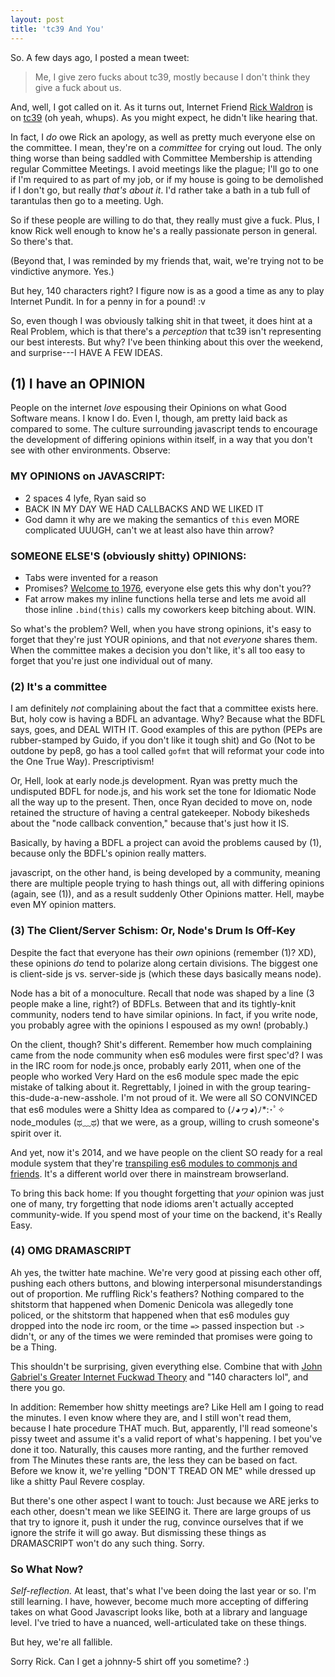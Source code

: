 ```yaml
---
layout: post
title: 'tc39 And You'
---
```


So. A few days ago, I posted a mean tweet:

> Me, I give zero fucks about tc39, mostly because I don't think they give a fuck about us.

And, well, I got called on it. As it turns out, Internet Friend [Rick Waldron](https://github.com/rwaldron) is on [tc39](http://www.ecma-international.org/memento/TC39.htm) (oh yeah, whups). As you might expect, he didn't like hearing that.

In fact, I *do* owe Rick an apology, as well as pretty much everyone else on the committee. I mean, they're on a *committee* for crying out loud. The only thing worse than being saddled with Committee Membership is attending regular Committee Meetings. I avoid meetings like the plague; I'll go to one if I'm required to as part of my job, or if my house is going to be demolished if I don't go, but really *that's about it*. I'd rather take a bath in a tub full of tarantulas then go to a meeting. Ugh.

So if these people are willing to do that, they really must give a fuck. Plus, I know Rick well enough to know he's a really passionate person in general. So there's that.

(Beyond that, I was reminded by my friends that, wait, we're trying not to be vindictive anymore. Yes.)

But hey, 140 characters right? I figure now is as a good a time as any to play Internet Pundit. In for a penny in for a pound! :v

So, even though I was obviously talking shit in that tweet, it does hint at a Real Problem, which is that there's a *perception* that tc39 isn't representing our best interests. But why? I've been thinking about this over the weekend, and surprise---I HAVE A FEW IDEAS.

## (1) **I** have an **OPINION**

People on the internet *love* espousing their Opinions on what Good Software means. I know I do. Even I, though, am pretty laid back as compared to some. The culture surrounding javascript tends to encourage the development of differing opinions within itself, in a way that you don't see with other environments. Observe:

### MY OPINIONS on JAVASCRIPT:

* 2 spaces 4 lyfe, Ryan said so
* BACK IN MY DAY WE HAD CALLBACKS AND WE LIKED IT
* God damn it why are we making the semantics of `this` even MORE complicated UUUGH, can't we at least also have thin arrow?

### SOMEONE ELSE'S (obviously shitty) OPINIONS:

* Tabs were invented for a reason
* Promises? [Welcome to 1976](https://en.wikipedia.org/wiki/Futures_and_promises), everyone else gets this why don't you??
* Fat arrow makes my inline functions hella terse and lets me avoid all those inline `.bind(this)` calls my coworkers keep bitching about. WIN.

So what's the problem? Well, when you have strong opinions, it's easy to forget that they're just YOUR opinions, and that not *everyone* shares them. When the committee makes a decision you don't like, it's all too easy to forget that you're just one individual out of many.

### (2) It's a committee

I am definitely *not* complaining about the fact that a committee exists here. But, holy cow is having a BDFL an advantage. Why? Because what the BDFL says, goes, and DEAL WITH IT. Good examples of this are python (PEPs are rubber-stamped by Guido, if you don't like it tough shit) and Go (Not to be outdone by pep8, go has a tool called `gofmt` that will reformat your code into the One True Way). Prescriptivism!

Or, Hell, look at early node.js development. Ryan was pretty much the undisputed BDFL for node.js, and his work set the tone for Idiomatic Node all the way up to the present. Then, once Ryan decided to move on, node retained the structure of having a central gatekeeper. Nobody bikesheds about the "node callback convention," because that's just how it IS.

Basically, by having a BDFL a project can avoid the problems caused by (1), because only the BDFL's opinion really matters.

javascript, on the other hand, is being developed by a community, meaning there are multiple people trying to hash things out, all with differing opinions (again, see (1)), and as a result suddenly Other Opinions matter. Hell, maybe even MY opinion matters.

### (3) The Client/Server Schism: Or, Node's Drum Is Off-Key

Despite the fact that everyone has their *own* opinions (remember (1)? XD), these opinions *do* tend to polarize along certain divisions. The biggest one is client-side js vs. server-side js (which these days basically means node).

Node has a bit of a monoculture. Recall that node was shaped by a line (3 people make a line, right?) of BDFLs. Between that and its tightly-knit community, noders tend to have similar opinions. In fact, if you write node, you probably agree with the opinions I espoused as my own! (probably.)

On the client, though? Shit's different. Remember how much complaining came from the node community when es6 modules were first spec'd? I was in the IRC room for node.js once, probably early 2011, when one of the people who worked Very Hard on the es6 module spec made the epic mistake of talking about it. Regrettably, I joined in with the group tearing-this-dude-a-new-asshole. I'm not proud of it. We were all SO CONVINCED that es6 modules were a Shitty Idea as compared to (ﾉ◕ヮ◕)ﾉ*:･ﾟ✧ node_modules (ಥ﹏ಥ) that we were, as a group, willing to crush someone's spirit over it.

And yet, now it's 2014, and we have people on the client SO ready for a real module system that they're [transpiling es6 modules to commonjs and friends](http://square.github.io/es6-module-transpiler/). It's a different world over there in mainstream browserland.

To bring this back home: If you thought forgetting that *your* opinion was just one of many, try forgetting that node idioms aren't actually accepted community-wide. If you spend most of your time on the backend, it's Really Easy.

### (4) OMG DRAMASCRIPT

Ah yes, the twitter hate machine. We're very good at pissing each other off, pushing each others buttons, and blowing interpersonal misunderstandings out of proportion. Me ruffling Rick's feathers? Nothing compared to the shitstorm that happened when Domenic Denicola was allegedly tone policed, or the shitstorm that happened when that es6 modules guy dropped into the node irc room, or the time `=>` passed inspection but `->` didn't, or any of the times we were reminded that promises were going to be a Thing.

This shouldn't be surprising, given everything else. Combine that with [John Gabriel's Greater Internet Fuckwad Theory](http://www.penny-arcade.com/comic/2004/03/19/) and "140 characters lol", and there you go.

In addition: Remember how shitty meetings are? Like Hell am I going to read the minutes. I even know where they are, and I still won't read them, because I hate procedure THAT much. But, apparently, I'll read someone's pissy tweet and assume it's a valid report of what's happening. I bet you've done it too. Naturally, this causes more ranting, and the further removed from The Minutes these rants are, the less they can be based on fact. Before we know it, we're yelling "DON'T TREAD ON ME" while dressed up like a shitty Paul Revere cosplay.

But there's one other aspect I want to touch: Just because we ARE jerks to each other, doesn't mean we like SEEING it. There are large groups of us that try to ignore it, push it under the rug, convince ourselves that if we ignore the strife it will go away. But dismissing these things as DRAMASCRIPT won't do any such thing. Sorry.

### So What Now?

*Self-reflection.* At least, that's what I've been doing the last year or so. I'm still learning. I have, however, become much more accepting of differing takes on what Good Javascript looks like, both at a library and language level. I've tried to have a nuanced, well-articulated take on these things.

But hey, we're all fallible.

Sorry Rick. Can I get a johnny-5 shirt off you sometime? :)

